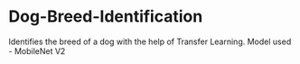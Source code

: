 # Dog-Breed-Identification
Identifies the breed of a dog with the help of Transfer Learning. Model used - MobileNet V2
